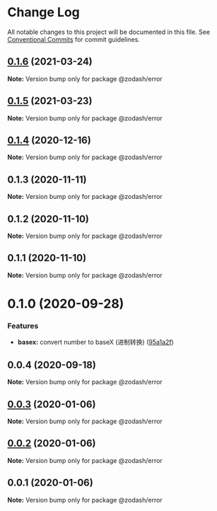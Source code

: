 # Change Log

All notable changes to this project will be documented in this file.
See [Conventional Commits](https://conventionalcommits.org) for commit guidelines.

## [0.1.6](https://github.com/zcorky/zodash/compare/@zodash/error@0.1.5...@zodash/error@0.1.6) (2021-03-24)

**Note:** Version bump only for package @zodash/error





## [0.1.5](https://github.com/zcorky/zodash/compare/@zodash/error@0.1.4...@zodash/error@0.1.5) (2021-03-23)

**Note:** Version bump only for package @zodash/error





## [0.1.4](https://github.com/zcorky/zodash/compare/@zodash/error@0.1.3...@zodash/error@0.1.4) (2020-12-16)

**Note:** Version bump only for package @zodash/error





## 0.1.3 (2020-11-11)

**Note:** Version bump only for package @zodash/error





## 0.1.2 (2020-11-10)

**Note:** Version bump only for package @zodash/error





## 0.1.1 (2020-11-10)

**Note:** Version bump only for package @zodash/error





# 0.1.0 (2020-09-28)


### Features

* **basex:** convert number to baseX (进制转换) ([95a1a2f](https://github.com/zcorky/zodash/commit/95a1a2f361d73de5caa3b8e297c1643e97e40983))





## 0.0.4 (2020-09-18)

**Note:** Version bump only for package @zodash/error





## [0.0.3](https://github.com/zcorky/zodash/compare/@zodash/error@0.0.2...@zodash/error@0.0.3) (2020-01-06)

**Note:** Version bump only for package @zodash/error





## [0.0.2](https://github.com/zcorky/zodash/compare/@zodash/error@0.0.1...@zodash/error@0.0.2) (2020-01-06)

**Note:** Version bump only for package @zodash/error





## 0.0.1 (2020-01-06)

**Note:** Version bump only for package @zodash/error
